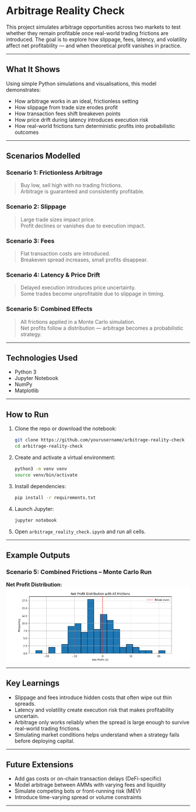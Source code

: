 # Arbitrage Reality Check

This project simulates arbitrage opportunities across two markets to test whether they remain profitable once real-world trading frictions are introduced. The goal is to explore how slippage, fees, latency, and volatility affect net profitability — and when theoretical profit vanishes in practice.

---

## What It Shows

Using simple Python simulations and visualisations, this model demonstrates:

- How arbitrage works in an ideal, frictionless setting
- How slippage from trade size erodes profit
- How transaction fees shift breakeven points
- How price drift during latency introduces execution risk
- How real-world frictions turn deterministic profits into probabilistic outcomes

---

## Scenarios Modelled

### Scenario 1: Frictionless Arbitrage  
> Buy low, sell high with no trading frictions.  
> Arbitrage is guaranteed and consistently profitable.

### Scenario 2: Slippage  
> Large trade sizes impact price.  
> Profit declines or vanishes due to execution impact.

### Scenario 3: Fees  
> Flat transaction costs are introduced.  
> Breakeven spread increases, small profits disappear.

### Scenario 4: Latency & Price Drift  
> Delayed execution introduces price uncertainty.  
> Some trades become unprofitable due to slippage in timing.

### Scenario 5: Combined Effects  
> All frictions applied in a Monte Carlo simulation.  
> Net profits follow a distribution — arbitrage becomes a probabilistic strategy.

---

## Technologies Used

- Python 3
- Jupyter Notebook
- NumPy
- Matplotlib

---

## How to Run

1. Clone the repo or download the notebook:
    ```bash
    git clone https://github.com/yourusername/arbitrage-reality-check
    cd arbitrage-reality-check
    ```

2. Create and activate a virtual environment:
    ```bash
    python3 -m venv venv
    source venv/bin/activate
    ```

3. Install dependencies:
    ```bash
    pip install -r requirements.txt
    ```

4. Launch Jupyter:
    ```bash
    jupyter notebook
    ```

5. Open `arbitrage_reality_check.ipynb` and run all cells.

---

## Example Outputs

### Scenario 5: Combined Frictions – Monte Carlo Run

**Net Profit Distribution:**
![Net Profit Histogram](images/net-profit-histogram.png)

---

## Key Learnings

- Slippage and fees introduce hidden costs that often wipe out thin spreads.
- Latency and volatility create execution risk that makes profitability uncertain.
- Arbitrage only works reliably when the spread is large enough to survive real-world trading frictions.
- Simulating market conditions helps understand when a strategy fails before deploying capital.

---

## Future Extensions

- Add gas costs or on-chain transaction delays (DeFi-specific)
- Model arbitrage between AMMs with varying fees and liquidity
- Simulate competing bots or front-running risk (MEV)
- Introduce time-varying spread or volume constraints

---
